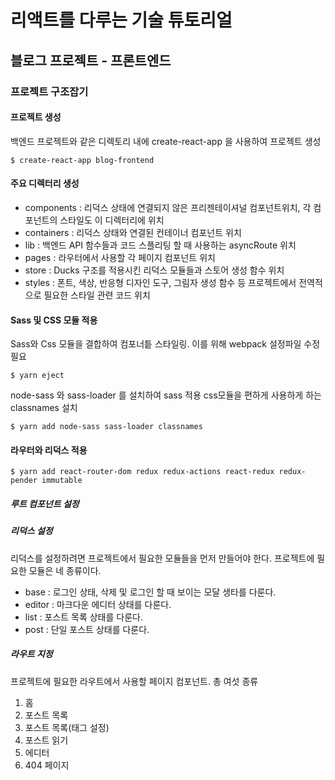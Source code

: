# 리액트를 다루는 기술 튜토리얼

## 블로그 프로젝트 - 프론트엔드

### 프로젝트 구조잡기

#### 프로젝트 생성
백엔드 프로젝트와 같은 디렉토리 내에 create-react-app 을 사용하여 프로젝트 생성
```terminal
$ create-react-app blog-frontend
```

#### 주요 디렉터리 생성
- components : 리덕스 상태에 연결되지 않은 프리젠테이셔널 컴포넌트위치, 각 컴포넌트의 스타일도 이 디렉터리에 위치
- containers : 리덕스 상태와 연결된 컨테이너 컴포넌트 위치
- lib : 백엔드 API 함수들과 코드 스플리팅 할 때 사용하는 asyncRoute 위치
- pages : 라우터에서 사용할 각 페이지 컴포넌트 위치
- store : Ducks 구조를 적용시킨 리덕스 모듈들과 스토어 생성 함수 위치
- styles : 폰트, 색상, 반응형 디자인 도구, 그림자 생성 함수 등 프로젝트에서 전역적으로 필요한 스타일 관련 코드 위치

#### Sass 및 CSS 모듈 적용
Sass와 Css 모듈을 결합하여 컴포너틑 스타일링. 이를 위해 webpack 설정파일 수정 필요

```terminal
$ yarn eject
```
node-sass 와 sass-loader 를 설치하여 sass 적용 css모듈을 편하게 사용하게 하는 classnames 설치
```terminal
$ yarn add node-sass sass-loader classnames
```

#### 라우터와 리덕스 적용
```terminal
$ yarn add react-router-dom redux redux-actions react-redux redux-pender immutable
```
##### 루트 컴포넌트 설정

##### 리덕스 설정
리덕스를 설정하려면 프로젝트에서 필요한 모듈들을 먼저 만들어야 한다. 프로젝트에 필요한 모듈은 네 종류이다.
- base : 로그인 상태, 삭제 및 로그인 할 때 보이는 모달 생타를 다룬다.
- editor : 마크다운 에디터 상태를 다룬다.
- list : 포스트 목록 상태를 다룬다.
- post : 단일 포스트 상태를 다룬다.

##### 라우트 지정
프로젝트에 필요한 라우트에서 사용할 페이지 컴포넌트. 총 여섯 종류
1. 홈
2. 포스트 목록
3. 포스트 목록(태그 설정)
4. 포스트 읽기
5. 에디터
6. 404 페이지